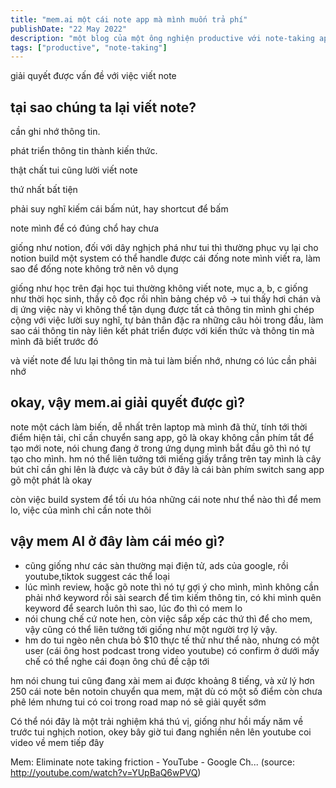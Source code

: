 ```yaml
---
title: "mem.ai một cái note app mà mình muốn trả phí"
publishDate: "22 May 2022"
description: "một blog của một ông nghiện productive với note-taking app power by AI"
tags: ["productive", "note-taking"]
---
```


giải quyết được vấn đề với việc viết note

## tại sao chúng ta lại viết note?

cần ghi nhớ thông tin.

phát triển thông tin thành kiến thức.

thật chất tui cũng lười viết note

thứ nhất bất tiện

phải suy nghĩ kiếm cái bấm nút, hay shortcut để bấm

note mình để có đúng chổ hay chưa

giống như notion, đối với dây nghịch phá như tui thì thường phục vụ lại cho
notion build một system có thể handle được cái đống note mình viết ra, làm sao
để đống note không trở nên vô dụng

giống như học trên đại học tui thường không viết note, mục a, b, c giống như
thời học sinh, thầy cô đọc rồi nhìn bảng chép vô -> tui thấy hơi chán và dị ứng
việc này vì không thể tận dụng được tất cả thông tin mình ghi chép cộng với việc
lười suy nghĩ, tự bản thân đặc ra những câu hỏi trong đầu, làm sao cái thông tin
này liên kết phát triển được với kiến thức và thông tin mà mình đã biết trước đó

và viết note để lưu lại thông tin mà tui làm biến nhớ, nhưng có lúc cần phải nhớ

## okay, vậy mem.ai giải quyết được gì?

note một cách làm biến, dễ nhất trên laptop mà mình đã thử, tính tới thời điểm
hiện tải, chỉ cần chuyển sang app, gõ là okay không cần phím tắt để tạo mới
note, nói chung đang ở trong ứng dụng mình bắt đầu gõ thì nó tự tạo cho mình. hm
nó thể liên tưởng tới miếng giấy trắng trên tay mình là cây bút chỉ cần ghi lên
là được và cây bút ở đây là cái bàn phím switch sang app gõ một phát là okay

còn việc build system để tối ưu hóa những cái note như thể nào thì để mem lo,
việc của mình chỉ cần note thôi

## vậy mem AI ở đây làm cái méo gì?

- cũng giống như các sàn thường mại điện tử, ads của google, rồi youtube,tiktok
  suggest các thể loại
- lúc mình review, hoặc gõ note thì nó tự gợi ý cho mình, mình không cần phải
  nhớ keyword rồi sài search để tìm kiếm thông tin, có khi mình quên keyword để
  search luôn thì sao, lúc đo thì có mem lo
- nói chung chế cứ note hen, còn việc sắp xếp các thứ thì để cho mem, vậy cũng
  có thể liên tưởng tới giống như một người trợ lý vậy.
- hm do tui ngèo nên chưa bỏ $10 thực tế thử như thể nào, nhưng có một user (cái
  ông host podcast trong video youtube) có confirm ở dưới mấy chế có thể nghe
  cái đoạn ông chú đề cập tới

hm nói chung tui cũng đang xài mem ai được khoảng 8 tiếng, và xử lý hơn 250 cái
note bên notoin chuyển qua mem, mặt dù có một số điểm còn chưa phê lém nhưng tui
có coi trong road map nó sẽ giải quyết sớm

Có thể nói đây là một trải nghiệm khá thú vị, giống như hồi mấy năm về trước tui
nghịch notion, okey bây giờ tui đang nghiền nên lên youtube coi video về mem
tiếp đây

Mem: Eliminate note taking friction - YouTube - Google Ch... (source:
http://youtube.com/watch?v=YUpBaQ6wPVQ)
